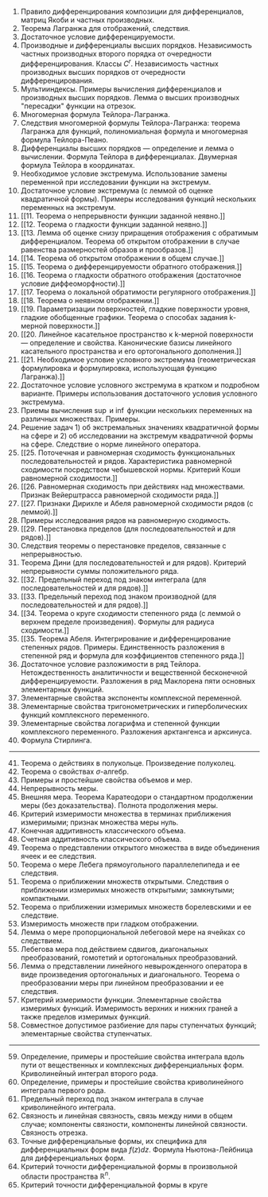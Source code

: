 1. Правило дифференцирования композиции для дифференциалов, матриц Якоби и частных производных. 
2. Теорема Лагранжа для отображений, следствия. 
3. Достаточное условие дифференцируемости. 
4. Производные и дифференциалы высших порядков. Независимость частных производных второго порядка от очередности дифференцирования. Классы $C^r$. Независимость частных производных высших порядков от очередности дифференцирования. 
5. Мультииндексы. Примеры вычисления дифференциалов и производных высших порядков. Лемма о высших производных "пересадки" функции на отрезок. 
6. Многомерная формула Тейлора-Лагранжа. 
7. Следствия многомерной формулы Тейлора-Лагранжа: теорема Лагранжа для функций, полиномиальная формула и многомерная формула Тейлора-Пеано. 
8. Дифференциалы высших порядков — определение и лемма о вычислении. Формула Тейлора в дифференциалах. Двумерная формула Тейлора в координатах. 
9. Необходимое условие экстремума. Использование замены переменной при исследовании функции на экстремум. 
10. Достаточное условие экстремума (с леммой об оценке квадратичной формы). Примеры исследования функций нескольких переменных на экстремум. 
11. [[11. Теорема о непрерывности функции заданной неявно.]]
12. [[12. Теорема о гладкости функции заданной неявно.]]
13. [[13. Лемма об оценке снизу приращения отображения с обратимым дифференциалом. Теорема об открытом отображении в случае равенства размерностей образов и прообразов.]]
14. [[14. Теорема об открытом отображении в общем случае.]]
15. [[15. Теорема о дифференцируемости обратного отображения.]]
16. [[16. Теорема о гладкости обратного отображения (достаточное условие диффеоморфности).]]
17. [[17. Теорема о локальной обратимости регулярного отображения.]]
18. [[18. Теорема о неявном отображении.]]
19. [[19. Параметризации поверхностей, гладкие поверхности уровня, гладкие обобщенные графики. Теорема о способах задания k-мерной поверхности.]]
20. [[20. Линейное касательное пространство к k-мерной поверхности — определение и свойства. Канонические базисы линейного касательного пространства и его ортогонального дополнения.]]
21. [[21. Необходимое условие условного экстремума (геометрическая формулировка и формулировка, использующая функцию Лагранжа).]]
22. Достаточное условие условного экстремума в кратком и подробном варианте. Примеры использования достаточного условия условного экстремума. 
23. Приемы вычисления $\sup$ и $\inf$ функции нескольких переменных на различных множествах. Примеры. 
24. Решение задач 1) об экстремальных значениях квадратичной формы на сфере и 2) об исследовании на экстремум квадратичной формы на сфере. Следствие о норме линейного оператора. 
25. [[25. Поточечная и равномерная сходимость функциональных последовательностей и рядов. Характеристика равномерной сходимости посредством чебышевской нормы. Критерий Коши равномерной сходимости.]]
26. [[26. Равномерная сходимость при действиях над множествами. Признак Вейерштрасса равномерной сходимости ряда.]]
27. [[27. Признаки Дирихле и Абеля равномерной сходимости рядов (с леммой).]]
28. Примеры исследования рядов на равномерную сходимость. 
29. [[29. Перестановка пределов (для последовательностей и для рядов).]]
30. Следствия теоремы о перестановке пределов, связанные с непрерывностью. 
31. Теорема Дини (для последовательностей и для рядов). Критерий непрерывности суммы положительного ряда. 
32. [[32. Предельный переход под знаком интеграла (для последовательностей и для рядов).]]
33. [[33. Предельный переход под знаком производной (для последовательностей и для рядов).]]
34. [[34. Теорема о круге сходимости степенного ряда (с леммой о верхнем пределе произведения). Формулы для радиуса сходимости.]]
35. [[35. Теорема Абеля. Интегрирование и дифференцирование степенных рядов. Примеры. Единственность разложения в степенной ряд и формула для коэффициентов степенного ряда.]]
36. Достаточное условие разложимости в ряд Тейлора. Нетождественность аналитичности и вещественной бесконечной дифференцируемости. Разложения в ряд Маклорена пяти основных элементарных функций. 
37. Элементарные свойства экспоненты комплексной переменной. 
38. Элементарные свойства тригонометрических и гиперболических функций комплексного переменного. 
39. Элементарные свойства логарифма и степенной функции комплексного переменного. Разложения арктангенса и арксинуса. 
40. Формула Стирлинга. 
---
41. Теорема о действиях в полукольце. Произведение полуколец. 
42. Теорема о свойствах $\sigma$-алгебр. 
43. Примеры и простейшие свойства объемов и мер. 
44. Непрерывность меры. 
45. Внешняя мера. Теорема Каратеодори о стандартном продолжении меры (без доказательства). Полнота продолжения меры. 
46. Критерий измеримости множества в терминах приближения измеримыми; признак множества меры нуль. 
47. Конечная аддитивность классического объема. 
48. Счетная аддитивность классического объема. 
49. Теорема о представлении открытого множества в виде объединения ячеек и ее следствия. 
50. Теорема о мере Лебега прямоугольного параллелепипеда и ее следствия. 
51. Теорема о приближении множеств открытыми. Следствия о приближении измеримых множеств открытыми; замкнутыми; компактными. 
52. Теорема о приближении измеримых множеств борелевскими и ее следствие. 
53. Измеримость множеств при гладком отображении. 
54. Лемма о мере пропорциональной лебеговой мере на ячейках со следствием. 
55. Лебегова мера под действием сдвигов, диагональных преобразований, гомотетий и ортогональных преобразований. 
56. Лемма о представлении линейного невырожденного оператора в виде произведения ортогональных и диагонального. Теорема о преобразовании меры при линейном преобразовании и ее следствия. 
57. Критерий измеримости функции. Элементарные свойства измеримых функций. Измеримость верхних и нижних граней а также пределов измеримых функций. 
58. Совместное допустимое разбиение для пары ступенчатых функций; элементарные свойства ступенчатых. 
---
59. Определение, примеры и простейшие свойства интеграла вдоль пути от вещественных и комплексных дифференциальных форм. Криволинейный интеграл второго рода. 
60. Определение, примеры и простейшие свойства криволинейного интеграла первого рода. 
61. Предельный переход под знаком интеграла в случае криволинейного интеграла. 
62. Связность и линейная связность, связь между ними в общем случае; компоненты связности, компоненты линейной связности. Связность отрезка. 
63. Точные дифференциальные формы, их специфика для дифференциальных форм вида $f(z)dz$. Формула Ньютона-Лейбница для дифференциальных форм. 
64. Критерий точности дифференциальной формы в произвольной области пространства $\mathbb{R}^n$. 
65. Критерий точности дифференциальной формы в круге
$$\newcommand{\Z}{\mathbb{Z}}  
\newcommand{\R}{\mathbb{R}}  
\newcommand{\Cx}{\mathbb{C}}  
\newcommand{\Lagr}{\mathcal{L}}  
\newcommand{\M}{\mathcal{M}}$$